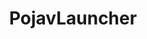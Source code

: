 ---
home: true
icon: home
title: PojavLauncher
heroImage: /logo.png
heroText: PojavLauncher
tagline: A capable fast and open source Minecraft Java Edition launcher for Android and iOS.
actions:
  - text: Get Started!
    link: /ABOUTPOJAV.html
    type: primary

  - text: Guide
    link: /guide/
    type: secondary

copyright: false
footer: MIT Licensed | Copyright © 2019-present PojavLauncherTeam
---